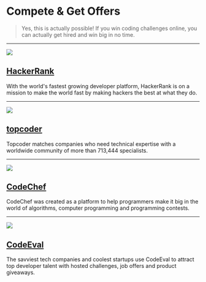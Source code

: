 # Compete & Get Offers

> Yes, this is actually possible! If you win coding challenges online, you can actually get hired and win big in no time.

---

![](https://www.hackerrank.com/assets/styleguide/logo_wordmark.svg)

## [HackerRank](https://www.hackerrank.com/)

With the world's fastest growing developer platform, HackerRank is on a mission to make the world fast by making hackers the best at what they do.

---

![](http://www.citylightcap.com/img/port/topcoder-1.png)

## [topcoder](http://www.topcoder.com/)

Topcoder matches companies who need technical expertise with a worldwide community of more than 713,444 specialists.

---

![](https://s3.amazonaws.com/codechef_shared/sites/all/themes/abessive/logo.png)

## [CodeChef](http://www.codechef.com/)

CodeChef was created as a platform to help programmers make it big in the world of algorithms, computer programming and programming contests.

---

![](https://www.codeeval.com/static/images/logo.png)

## [CodeEval](https://www.codeeval.com/)

The savviest tech companies and coolest startups use CodeEval to attract top developer talent with hosted challenges, job offers and product giveaways.


